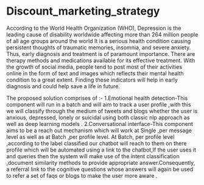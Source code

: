 # Discount_marketing_strategy
According to the World Health Organization (WHO), Depression is the leading cause of disability worldwide affecting more than 264 million people of all age groups around the world
It is a serious health condition causing persistent thoughts of traumatic memories, insomnia, and severe anxiety. Thus, early diagnosis and treatment is of paramount importance. There are therapy methods and medications available for its effective treatment. With the growth of social media, people tend to post most of their activities online in the form of text and images which reflects their mental health condition to a great extent. Finding these indicators will help in early diagnosis and could help save a life in future.

The proposed solution comprises of :-
1.Emotional health detection-This component will run in a batch and will aim to track a user profile ,with this we will classify through the medium of tweets and blogs whether the user is anxious, depressed, lonely or suicidal using both classic nlp approach as well as deep learning models .
2.Conversational interface-This component aims to be a reach out mechanism which will work at Single ,per message level as well as at Batch ,per profile level. At Batch, per profile level ,according to the label classified our chatbot will reach to them on there profile which will be automated using a link to the chatbot,If the user uses it and queries then the system will make use of the intent classification ,document similarity methods to provide appropriate answer.Consequently, a referral link to the cognitive questions whose answers will again be used to refer a set of faqs or blogs to make the user more aware .
